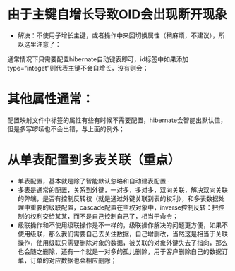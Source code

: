 由于主键自增长导致OID会出现断开现象
=============================
* 解决：不使用子增长主键，或者操作中来回切换属性（稍麻烦，不建议），所以这里注意了：

通常情况下只需要配置hibernate自动键表即可，id标签中如果添加type=“integet”则代表主键不会自增长，没有则会；

其他属性通常：
==========
配置映射文件中标签的属性有些有时候不需要配置，hibernate会智能出默认值，但是多写啰嗦也不会出错，与上面的例外；

从单表配置到多表关联（重点）
======================
* 单表配置，基本就是除了智能默认忽略和自动建表配置··
* 多表是通常的配置，关系到外键，一对多，多对多，双向关联，解决双向关联的弊端，是否有控制反转权（就是通过外键关联到表的权利），和多表数据处理中重要的级联配置，cascade配置在主权对象中，inverse控制反转：把控制的权利交给某某，而不是自己控制自己了，相当于命令；
* 级联操作和不使用级联操作是不一样的，级联操作解决的问题更方便，如果不使用级联，那么我们需要自己去关注数据，自己增删改，当然这是相当于关联操作，使用级联只需要删除对象的数据，被关联的对象外键失去了指向，那么也会随之删除，还有一个就是一对多的孤儿删除，用于客户删除自己的数据订单，订单的对应数据也会相应删除；
